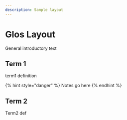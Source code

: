 ```yaml
---
description: Sample layout
---
```


# Glos Layout

General introductory text

## Term 1

term1 definition

{% hint style="danger" %}
Notes go here
{% endhint %}

## Term 2

Term2 def

